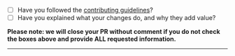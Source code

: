 -   [ ] Have you followed the [contributing guidelines](https://github.com/conexoesinfinito/hap/blob/master/.github/CONTRIBUTING.md)?
-   [ ] Have you explained what your changes do, and why they add value?

**Please note: we will close your PR without comment if you do not check the boxes above and provide ALL requested information.**

---
